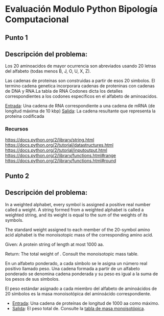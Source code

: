 # Evaluación Modulo Python Bipología Computacional

## Punto 1

## Descripción del problema:

Los 20 aminoacidos de mayor ocurrencia son abreviados usando 20 letras del alfabeto (todas menos B, J, O, U, X, Z).

Las cadenas de proteinas son construidas a partir de esos 20 simbolos. El termino cadena genetica incorporara cadenas de proteninas con cadenas de DNA y RNA.La tabla de RNA Codones dicta los detalles correspondientes a los codones especificos en el alfabeto de aminoacidos.

[Entrada](prot.txt): Una cadena de RNA correspondiente a una cadena de mRNA (de longitud máxima de 10 kbp)
[Salida](out1.out): La cadena resultante que representa la proteina codificada

### Recursos

https://docs.python.org/2/library/string.html
https://docs.python.org/2/tutorial/datastructures.html
https://docs.python.org/2/tutorial/inputoutput.html
https://docs.python.org/2/library/functions.html#range
https://docs.python.org/2/library/functions.html#round

## Punto 2

## Descripción del problema:

In a weighted alphabet, every symbol is assigned a positive real number called a weight. A string formed from a weighted alphabet is called a weighted string, and its weight is equal to the sum of the weights of its symbols.

The standard weight assigned to each member of the 20-symbol amino acid alphabet is the monoisotopic mass of the corresponding amino acid.

Given: A protein string  of length at most 1000 aa.

Return: The total weight of . Consult the monoisotopic mass table.



En un alfabeto ponderado, a cada símbolo se le asigna un número real positivo llamado peso. Una cadena formada a partir de un alfabeto ponderado se denomina cadena ponderada y su peso es igual a la suma de los pesos de sus símbolos.

El peso estándar asignado a cada miembro del alfabeto de aminoácidos de 20 símbolos es la masa monoisotópica del aminoácido correspondiente.

+ [Entrada](prtm.in): Una cadena de proteínas de longitud de 1000 aa como máximo.
+ [Salida](p2.out): El peso total de. Consulte la [tabla de masa monoisotópica](masstable.txt).
